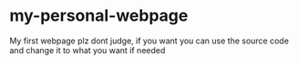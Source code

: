 # my-personal-webpage
My first webpage plz dont judge, if you want you can use the source code and change it to what you want if needed
